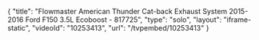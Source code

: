{
    "title": "Flowmaster American Thunder Cat-back Exhaust System 2015-2016 Ford F150 3.5L Ecoboost - 817725",
    "type": "solo",
    "layout": "iframe-static",
    "videoId": "10253413",
    "url": "\/tvpembed\/10253413"
}
